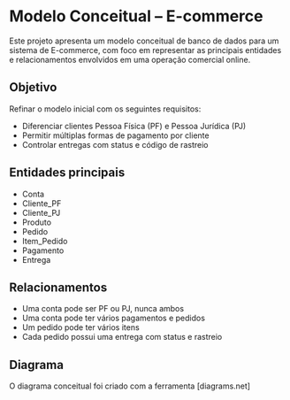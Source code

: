 #  Modelo Conceitual – E-commerce

Este projeto apresenta um modelo conceitual de banco de dados para um sistema de E-commerce, com foco em representar as principais entidades e relacionamentos envolvidos em uma operação comercial online.

##  Objetivo

Refinar o modelo inicial com os seguintes requisitos:
- Diferenciar clientes Pessoa Física (PF) e Pessoa Jurídica (PJ)
- Permitir múltiplas formas de pagamento por cliente
- Controlar entregas com status e código de rastreio

##  Entidades principais

- Conta
- Cliente_PF
- Cliente_PJ
- Produto
- Pedido
- Item_Pedido
- Pagamento
- Entrega

##  Relacionamentos

- Uma conta pode ser PF ou PJ, nunca ambos
- Uma conta pode ter vários pagamentos e pedidos
- Um pedido pode ter vários itens
- Cada pedido possui uma entrega com status e rastreio

##  Diagrama

O diagrama conceitual foi criado com a ferramenta [diagrams.net]
